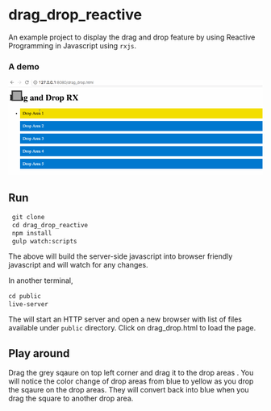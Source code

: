 # drag_drop_reactive

An example project to display the drag and drop feature by using Reactive Programming in Javascript using `rxjs`.

### A demo
![alt demo](drag_drop.gif)

## Run
```
 git clone
 cd drag_drop_reactive
 npm install
 gulp watch:scripts

```
The above will build the server-side javascript into browser friendly javascript and will watch for any changes.

In another terminal,

```
cd public
live-server
```

The will start an HTTP server and open a new browser with list of files available under `public` directory.
Click on drag_drop.html to load the page.

## Play around

Drag the grey sqaure on top left corner and drag it to the drop areas . You will notice the color change of drop areas from blue to yellow as you drop the sqaure on the drop areas.
They will convert back into blue when you drag the square to another drop area.

